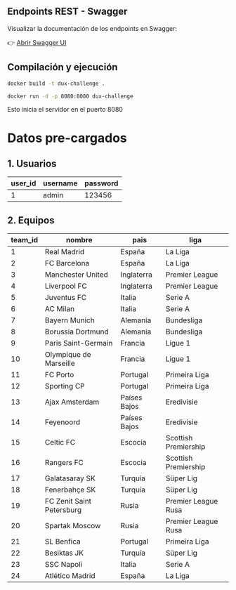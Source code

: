 ## Endpoints REST - Swagger

Visualizar la documentación de los endpoints en Swagger:

👉 [Abrir Swagger UI](http://localhost:8080/swagger-ui/index.html#/)
## Compilación y ejecución
```bash
docker build -t dux-challenge .
```
```bash
docker run -d -p 8080:8080 dux-challenge
```
Esto inicia el servidor en el puerto 8080
# Datos pre-cargados
## 1. Usuarios

| user_id | username   | password |
|---------|------------|----------|
| 1       | admin      | 123456   |

## 2. Equipos

| team_id | nombre                    | pais         | liga                 |
|---------|---------------------------|--------------|----------------------|
| 1       | Real Madrid               | España       | La Liga              |
| 2       | FC Barcelona              | España       | La Liga              |
| 3       | Manchester United         | Inglaterra   | Premier League       |
| 4       | Liverpool FC              | Inglaterra   | Premier League       |
| 5       | Juventus FC               | Italia       | Serie A              |
| 6       | AC Milan                  | Italia       | Serie A              |
| 7       | Bayern Munich             | Alemania     | Bundesliga           |
| 8       | Borussia Dortmund         | Alemania     | Bundesliga           |
| 9       | Paris Saint-Germain       | Francia      | Ligue 1              |
| 10      | Olympique de Marseille    | Francia      | Ligue 1              |
| 11      | FC Porto                  | Portugal     | Primeira Liga        |
| 12      | Sporting CP               | Portugal     | Primeira Liga        |
| 13      | Ajax Amsterdam            | Países Bajos | Eredivisie           |
| 14      | Feyenoord                 | Países Bajos | Eredivisie           |
| 15      | Celtic FC                 | Escocia      | Scottish Premiership |
| 16      | Rangers FC                | Escocia      | Scottish Premiership |
| 17      | Galatasaray SK            | Turquía      | Süper Lig            |
| 18      | Fenerbahçe SK             | Turquía      | Süper Lig            |
| 19      | FC Zenit Saint Petersburg | Rusia        | Premier League Rusa  |
| 20      | Spartak Moscow            | Rusia        | Premier League Rusa  |
| 21      | SL Benfica                | Portugal     | Primeira Liga        |
| 22      | Besiktas JK               | Turquía      | Süper Lig            |
| 23      | SSC Napoli                | Italia       | Serie A              |
| 24      | Atlético Madrid           | España       | La Liga              |